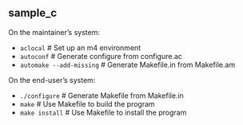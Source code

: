 ## sample_c

On the maintainer’s system:

* `aclocal` # Set up an m4 environment
* `autoconf` # Generate configure from configure.ac
* `automake --add-missing` # Generate Makefile.in from Makefile.am

On the end-user’s system:

* `./configure` # Generate Makefile from Makefile.in
* `make` # Use Makefile to build the program
* `make install` # Use Makefile to install the program
